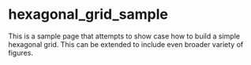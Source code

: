 hexagonal_grid_sample
=====================

This is a sample page that attempts to show case how to build a simple hexagonal grid. This can be extended to include even broader variety of figures.
